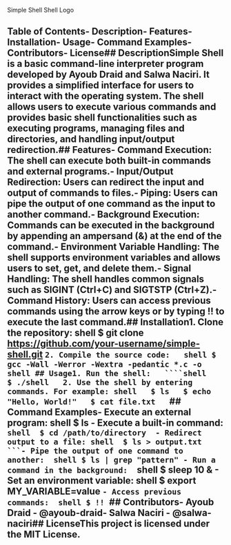 Simple Shell
Shell Logo
## Table of Contents- Description- Features- Installation- Usage- Command Examples- Contributors- License## DescriptionSimple Shell is a basic command-line interpreter program developed by Ayoub Draid and Salwa Naciri. It provides a simplified interface for users to interact with the operating system. The shell allows users to execute various commands and provides basic shell functionalities such as executing programs, managing files and directories, and handling input/output redirection.## Features- Command Execution: The shell can execute both built-in commands and external programs.- Input/Output Redirection: Users can redirect the input and output of commands to files.- Piping: Users can pipe the output of one command as the input to another command.- Background Execution: Commands can be executed in the background by appending an ampersand (&) at the end of the command.- Environment Variable Handling: The shell supports environment variables and allows users to set, get, and delete them.- Signal Handling: The shell handles common signals such as SIGINT (Ctrl+C) and SIGTSTP (Ctrl+Z).- Command History: Users can access previous commands using the arrow keys or by typing !! to execute the last command.## Installation1. Clone the repository: shell   $ git clone https://github.com/your-username/simple-shell.git   ```2. Compile the source code:   shell $ gcc -Wall -Werror -Wextra -pedantic *.c -o shell ## Usage1. Run the shell:   ````shell   $ ./shell   2. Use the shell by entering commands. For example: shell   $ ls   $ echo "Hello, World!"   $ cat file.txt   ```## Command Examples- Execute an external program:  shell $ ls - Execute a built-in command:  ````shell  $ cd /path/to/directory  - Redirect output to a file: shell  $ ls > output.txt  ```- Pipe the output of one command to another:  shell $ ls | grep "pattern" - Run a command in the background:  ````shell  $ sleep 10 &  - Set an environment variable: shell  $ export MY_VARIABLE=value  ```- Access previous commands:  shell $ !! ```## Contributors- Ayoub Draid - @ayoub-draid- Salwa Naciri - @salwa-naciri## LicenseThis project is licensed under the MIT License.
